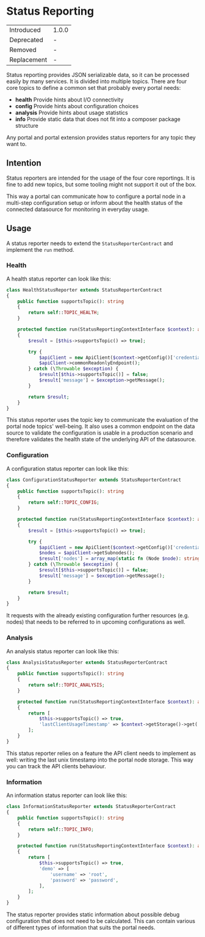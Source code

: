 # Status Reporting

|             |       |
| ----------- | ----- |
| Introduced  | 1.0.0 |
| Deprecated  | -     |
| Removed     | -     |
| Replacement | -     |

Status reporting provides JSON serializable data, so it can be processed easily by many services. It is divided into multiple topics. There are four core topics to define a common set that probably every portal needs:

* **health** Provide hints about I/O connectivity
* **config** Provide hints about configuration choices
* **analysis** Provide hints about usage statistics
* **info** Provide static data that does not fit into a composer package structure

Any portal and portal extension provides status reporters for any topic they want to.

## Intention

Status reporters are intended for the usage of the four core reportings. It is fine to add new topics, but some tooling might not support it out of the box.

This way a portal can communicate how to configure a portal node in a multi-step configuration setup or inform about the health status of the connected datasource for monitoring in everyday usage.

## Usage

A status reporter needs to extend the `StatusReporterContract` and implement the `run` method.

### Health

A health status reporter can look like this:

```php
class HealthStatusReporter extends StatusReporterContract
{
    public function supportsTopic(): string
    {
        return self::TOPIC_HEALTH;
    }

    protected function run(StatusReportingContextInterface $context): array
    {
        $result = [$this->supportsTopic() => true];

        try {
            $apiClient = new ApiClient($context->getConfig()['credentials']);
            $apiClient->commonReadonlyEndpoint();
        } catch (\Throwable $exception) {
            $result[$this->supportsTopic()] = false;
            $result['message'] = $exception->getMessage();
        }

        return $result;
    }
}
```

This status reporter uses the topic key to communicate the evaluation of the portal node topics' well-being.
It also uses a common endpoint on the data source to validate the configuration is usable in a production scenario and therefore validates the health state of the underlying API of the datasource.

### Configuration

A configuration status reporter can look like this:

```php
class ConfigurationStatusReporter extends StatusReporterContract
{
    public function supportsTopic(): string
    {
        return self::TOPIC_CONFIG;
    }

    protected function run(StatusReportingContextInterface $context): array
    {
        $result = [$this->supportsTopic() => true];

        try {
            $apiClient = new ApiClient($context->getConfig()['credentials']);
            $nodes = $apiClient->getSubnodes();
            $result['nodes'] = array_map(static fn (Node $node): string => $node->getId(), $nodes);
        } catch (\Throwable $exception) {
            $result[$this->supportsTopic()] = false;
            $result['message'] = $exception->getMessage();
        }

        return $result;
    }
}
```

It requests with the already existing configuration further resources (e.g. nodes) that needs to be referred to in upcoming configurations as well.

### Analysis

An analysis status reporter can look like this:

```php
class AnalysisStatusReporter extends StatusReporterContract
{
    public function supportsTopic(): string
    {
        return self::TOPIC_ANALYSIS;
    }

    protected function run(StatusReportingContextInterface $context): array
    {
        return [
            $this->supportsTopic() => true,
            'lastClientUsageTimestamp' => $context->getStorage()->get('apiClientLastUsage'),
        ];
    }
}
```

This status reporter relies on a feature the API client needs to implement as well: writing the last unix timestamp into the portal node storage. This way you can track the API clients behaviour.

### Information

An information status reporter can look like this:

```php
class InformationStatusReporter extends StatusReporterContract
{
    public function supportsTopic(): string
    {
        return self::TOPIC_INFO;
    }

    protected function run(StatusReportingContextInterface $context): array
    {
        return [
            $this->supportsTopic() => true,
            'demo' => [
                'username' => 'root',
                'password' => 'password',
            ],
        ];
    }
}
```

The status reporter provides static information about possible debug configuration that does not need to be calculated. This can contain various of different types of information that suits the portal needs.
